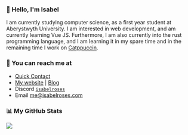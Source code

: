 ### 👋 Hello, I'm Isabel

I am currently studying computer science, as a first year student at Aberystwyth University. I am interested in web development, and am currently learning Vue JS. Furthermore, I am also currently into the rust programming language, and I am learning it in my spare time and in the remaining time I work on [Catppuccin](https://github.com/catppuccin/catppuccin).

### 📧 You can reach me at

* [Quick Contact](https://isabel.contact)
* [My website](https://isabelroses.com) | [Blog](https://isabelroses.com/blog)
* Discord [`isabelroses`](https://discord.gg/8RVhHeJH3x)
* Email me@isabelroses.com

### 📊 My GitHub Stats <!--{ fold() }-->

![](https://github-readme-stats-one-bice.vercel.app/api?username=isabelroses&include_all_commits=true&show_icons=true&bg_color=1e1e2e&text_color=cdd6f4&icon_color=cba6f7&title_color=94e2d5&role=OWNER,ORGANIZATION_MEMBER)
